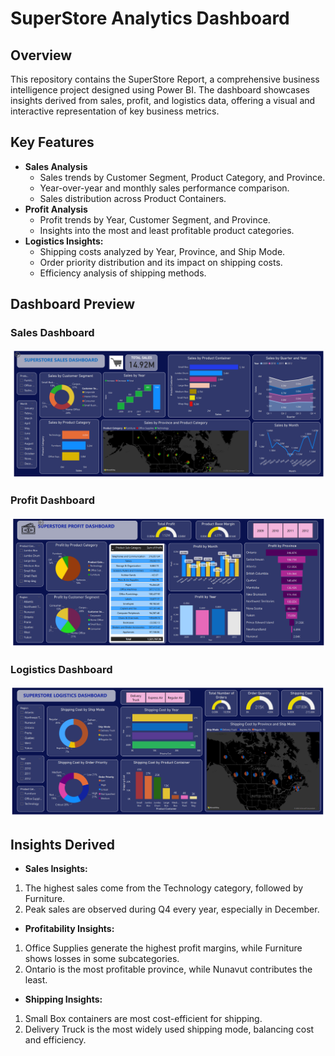 # SuperStore Analytics Dashboard
## Overview
This repository contains the SuperStore Report, a comprehensive business intelligence project designed using Power BI. The dashboard showcases insights derived from sales, profit, and logistics data, offering a visual and interactive representation of key business metrics.
## Key Features
- **Sales Analysis**
  - Sales trends by Customer Segment, Product Category, and Province.
  - Year-over-year and monthly sales performance comparison.
  - Sales distribution across Product Containers.
- **Profit Analysis**
  - Profit trends by Year, Customer Segment, and Province.
  - Insights into the most and least profitable product categories.
- **Logistics Insights:**
  - Shipping costs analyzed by Year, Province, and Ship Mode.
  - Order priority distribution and its impact on shipping costs.
  - Efficiency analysis of shipping methods.
## Dashboard Preview
### Sales Dashboard
![Sales Dashboard](https://github.com/kanisaini/PortfolioProjects/blob/main/PowerBI%20Dashboards%20and%20Reports/SuperStore%20Analysis%20Report/SalesDashboard.png)
### Profit Dashboard
![Profit Dashboard](https://github.com/kanisaini/PortfolioProjects/blob/main/PowerBI%20Dashboards%20and%20Reports/SuperStore%20Analysis%20Report/ProfitDashboard.png)
### Logistics Dashboard
![Logistics Dashboard](https://github.com/kanisaini/PortfolioProjects/blob/main/PowerBI%20Dashboards%20and%20Reports/SuperStore%20Analysis%20Report/LogisticsDashboard.png)
## Insights Derived
- **Sales Insights:**
1. The highest sales come from the Technology category, followed by Furniture.
2. Peak sales are observed during Q4 every year, especially in December.
- **Profitability Insights:**
1. Office Supplies generate the highest profit margins, while Furniture shows losses in some subcategories.
2. Ontario is the most profitable province, while Nunavut contributes the least.
- **Shipping Insights:**
1. Small Box containers are most cost-efficient for shipping.
2. Delivery Truck is the most widely used shipping mode, balancing cost and efficiency.
